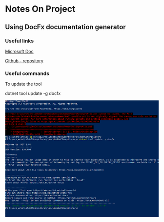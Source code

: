 # Notes On Project

## Using DocFx documentation generator


### Useful links

[Microsoft Doc](https://microsoft.github.io/code-with-engineering-playbook/documentation/recipes/using-docfx-and-tools/)

[Github - repository](https://github.com/dotnet/docfx)

### Useful commands 

To update the tool

dotnet tool update -g docfx

![Update docfx](./img/Update_DocFx.png)